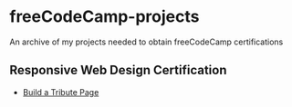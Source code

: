 # freeCodeCamp-projects

An archive of my projects needed to obtain freeCodeCamp certifications

## Responsive Web Design Certification

- [Build a Tribute Page](https://pahbloo.github.io/freeCodeCamp-projects/responsive-web-design-certification/build-a-tribute-page/)
